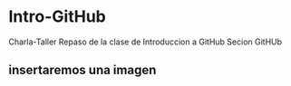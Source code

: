 # Intro-GitHub
 Charla-Taller
 Repaso de la clase de Introduccion a GitHub
 Secion GitHUb


## insertaremos una imagen